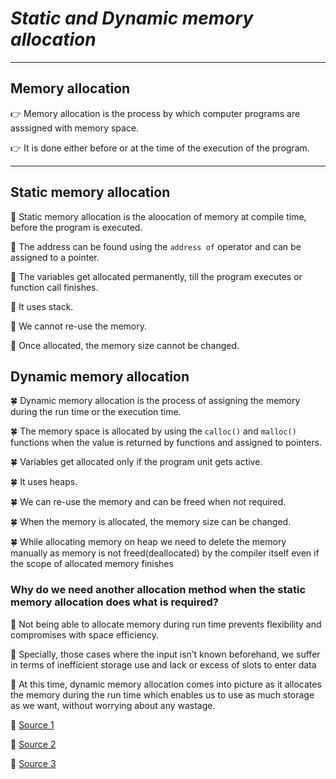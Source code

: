 # **_Static and Dynamic memory allocation_**
----
## Memory allocation

👉  Memory allocation is the process by which computer programs are asssigned with memory space.

👉  It is done either before or at the time of the execution of the program.

----
## Static memory allocation

💠  Static memory allocation is the aloocation of memory at compile time, before the program is executed.

💠  The address can be found using the `address of` operator and can be assigned to a pointer.

💠  The variables get allocated permanently, till the program executes or function call finishes.

💠  It uses stack.

💠  We cannot re-use the memory.

💠  Once allocated, the memory size cannot be changed.

## Dynamic memory allocation

🍀  Dynamic memory allocation is the process of assigning the memory during the run time or the execution time.

🍀  The memory space is allocated by using the `calloc()` and `malloc()` functions when the value is returned by functions and assigned to pointers.

🍀  Variables get allocated only if the program unit gets active.

🍀  It uses heaps.

🍀  We can re-use the memory and can be freed when not required.

🍀  When the memory is allocated, the memory size can be changed.

🍀  While allocating memory on heap we need to delete the memory manually as memory is not freed(deallocated) by the compiler itself even if the scope of allocated memory finishes

### Why do we need another allocation method when the static memory allocation does what is required?
 
🍂  Not being able to allocate memory during run time prevents flexibility and compromises with space efficiency. 

🍂  Specially, those cases where the input isn’t known beforehand, we suffer in terms of inefficient storage use and lack or excess of slots to enter data

🍂  At this time, dynamic memory allocation comes into picture as it allocates the memory during the run time which enables us to use as much storage as we want, without worrying about any wastage.
 
🔖  [Source 1](https://www.geeksforgeeks.org/what-is-dynamic-memory-allocation/)

🔖  [Source 2](https://www.geeksforgeeks.org/difference-between-static-and-dynamic-memory-allocation-in-c/)

🔖  [Source 3](https://en.wikipedia.org/wiki/Static_variable#:~:text=In%20general%2C%20static%20memory%20allocation,as%20required%20at%20run%20time.)

